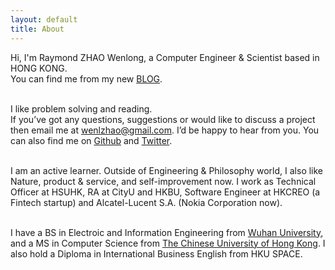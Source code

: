 ```yaml
---
layout: default
title: About
---
```

Hi, I'm Raymond ZHAO Wenlong, a Computer Engineer & Scientist based in HONG KONG.   
You can find me from my new [BLOG](http://muyun.pythonanywhere.com/).  
<br>     

I like problem solving and reading.<br> 
If you’ve got any questions, suggestions or would like to discuss a project then email me at wenlzhao@gmail.com. I’d be happy to hear from you. You can also find me on [Github](https://github.com/muyun) and [Twitter](https://twitter.com/_muyun).
<br>  <br>   

I am an active learner. Outside of Engineering & Philosophy world, I also like Nature, product & service, and self-improvement now.   I work as Technical Officer at HSUHK, RA at CityU and HKBU, Software Engineer at HKCREO (a Fintech startup) and Alcatel-Lucent S.A. (Nokia Corporation now). 
<br> <br>            

I have a BS in Electroic and Information Engineering from [Wuhan University](https://www.sciencemag.org/collections/celebrating-125-years-academic-excellence-wuhan-university-1893-2018?fbclid=IwAR0RzFSkpxaI8wk61JDnE7p6SWr7SlKXLyoFHkrg4-iqKGiRyE2gZfaGl8s), and a MS in Computer Science from [The Chinese University of Hong Kong](http://www.cuhk.edu.hk/english/index.html). I also hold a Diploma in International Business English from HKU SPACE.   
<br>  